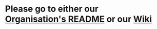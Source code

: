 # Please go to either our [Organisation's README](https://github.com/UnWall-Proxy/.github/profile/README.md) or our [Wiki](https://github.com/UnWall-Proxy/.github/wiki)
